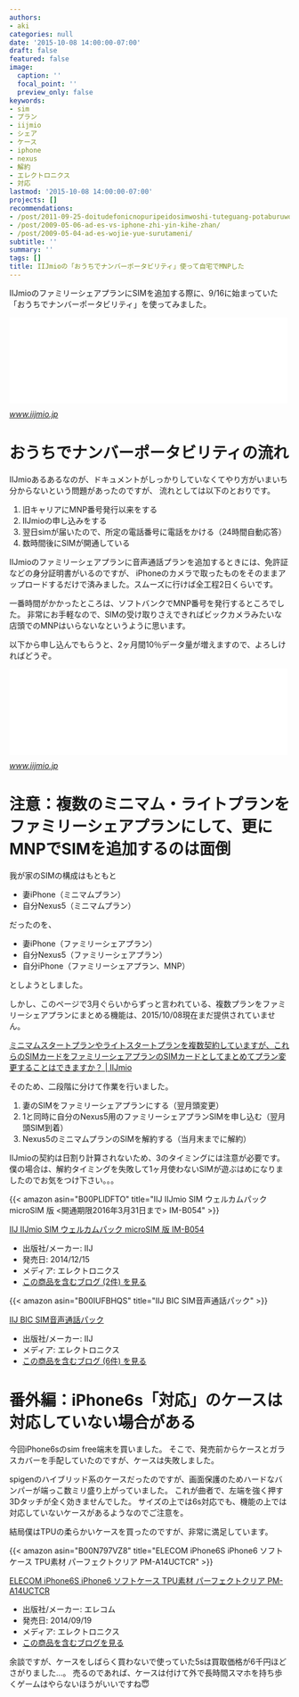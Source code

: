 ```yaml
---
authors:
- aki
categories: null
date: '2015-10-08 14:00:00-07:00'
draft: false
featured: false
image:
  caption: ''
  focal_point: ''
  preview_only: false
keywords:
- sim
- プラン
- iijmio
- シェア
- ケース
- iphone
- nexus
- 解約
- エレクトロニクス
- 対応
lastmod: '2015-10-08 14:00:00-07:00'
projects: []
recommendations:
- /post/2011-09-25-doitudefonicnopuripeidosimwoshi-tuteguang-potaburuwoshi-sitemita/
- /post/2009-05-06-ad-es-vs-iphone-zhi-yin-kihe-zhan/
- /post/2009-05-04-ad-es-wojie-yue-surutameni/
subtitle: ''
summary: ''
tags: []
title: IIJmioの「おうちでナンバーポータビリティ」使って自宅でMNPした
---
```


IIJmioのファミリーシェアプランにSIMを追加する際に、9/16に始まっていた「おうちでナンバーポータビリティ」を使ってみました。

<iframe src="//hatenablog-parts.com/embed?url=https%3A%2F%2Fwww.iijmio.jp%2Fhdd%2Fmiofone%2Fhomemnp%2F" title="おうちでナンバーポータビリティ｜IIJmio
" class="embed-card embed-webcard" scrolling="no" frameborder="0" style="display: block; width: 100%; height: 155px; max-width: 500px; margin: 10px 0px;"></iframe><cite class="hatena-citation"><a href="https://www.iijmio.jp/hdd/miofone/homemnp/">www.iijmio.jp</a></cite>

# おうちでナンバーポータビリティの流れ

IIJmioあるあるなのが、ドキュメントがしっかりしていなくてやり方がいまいち分からないという問題があったのですが、 流れとしては以下のとおりです。

1. 旧キャリアにMNP番号発行以来をする
2. IIJmioの申し込みをする
3. 翌日simが届いたので、所定の電話番号に電話をかける（24時間自動応答）
4. 数時間後にSIMが開通している

IIJmioのファミリーシェアプランに音声通話プランを追加するときには、免許証などの身分証明書がいるのですが、 iPhoneのカメラで取ったものをそのままアップロードするだけで済みました。スムーズに行けば全工程2日くらいです。

一番時間がかかったところは、ソフトバンクでMNP番号を発行するところでした。 非常にお手軽なので、SIMの受け取りさえできればビックカメラみたいな店頭でのMNPはいらないなというように思います。

以下から申し込んでもらうと、2ヶ月間10％データ量が増えますので、よろしければどうぞ。

<iframe src="//hatenablog-parts.com/embed?url=https%3A%2F%2Fwww.iijmio.jp%2Fcampaign%2Fmgm%2Finvite%2F%3Fid%3D573353464122315%26sns%3D0" title="IIJmio:お友達ご紹介キャンペーン!!" class="embed-card embed-webcard" scrolling="no" frameborder="0" style="display: block; width: 100%; height: 155px; max-width: 500px; margin: 10px 0px;"></iframe><cite class="hatena-citation"><a href="https://www.iijmio.jp/campaign/mgm/invite/?id=573353464122315&amp;sns=0">www.iijmio.jp</a></cite>

# 注意：複数のミニマム・ライトプランをファミリーシェアプランにして、更にMNPでSIMを追加するのは面倒

我が家のSIMの構成はもともと

- 妻iPhone（ミニマムプラン）
- 自分Nexus5（ミニマムプラン）

だったのを、

- 妻iPhone（ファミリーシェアプラン）
- 自分Nexus5（ファミリーシェアプラン）
- 自分iPhone（ファミリーシェアプラン、MNP）

としようとしました。

しかし、このページで3月ぐらいからずっと言われている、複数プランをファミリーシェアプランにまとめる機能は、2015/10/08現在まだ提供されていません。

[ミニマムスタートプランやライトスタートプランを複数契約していますが、これらのSIMカードをファミリーシェアプランのSIMカードとしてまとめてプラン変更することはできますか？ | IIJmio](https://help.iijmio.jp/app/answers/detail/a_id/93)

そのため、二段階に分けて作業を行いました。

1. 妻のSIMをファミリーシェアプランにする（翌月頭変更）
2. 1と同時に自分のNexus5用のファミリーシェアプランSIMを申し込む（翌月頭SIM到着）
3. Nexus5のミニマムプランのSIMを解約する（当月末までに解約）

IIJmioの契約は日割り計算されないため、3のタイミングには注意が必要です。 僕の場合は、解約タイミングを失敗して1ヶ月使わないSIMが遊ぶはめになりましたのでお気をつけ下さい。。。

{{< amazon asin="B00PLIDFTO" title="IIJ IIJmio SIM ウェルカムパック microSIM 版 <開通期限2016年3月31日まで> IM-B054" >}}

[IIJ IIJmio SIM ウェルカムパック microSIM 版 IM-B054](http://www.amazon.co.jp/exec/obidos/ASIN/B00PLIDFTO/chezou-22/)

- 出版社/メーカー: IIJ
- 発売日: 2014/12/15
- メディア: エレクトロニクス
- [この商品を含むブログ (2件) を見る](http://d.hatena.ne.jp/asin/B00PLIDFTO/chezou-22)

{{< amazon asin="B00IUFBHQS" title="IIJ BIC SIM音声通話パック" >}}

[IIJ BIC SIM音声通話パック](http://www.amazon.co.jp/exec/obidos/ASIN/B00IUFBHQS/chezou-22/)

- 出版社/メーカー: IIJ
- メディア: エレクトロニクス
- [この商品を含むブログ (6件) を見る](http://d.hatena.ne.jp/asin/B00IUFBHQS/chezou-22)

# 番外編：iPhone6s「対応」のケースは対応していない場合がある

今回iPhone6sのsim free端末を買いました。 そこで、発売前からケースとガラスカバーを手配していたのですが、ケースは失敗しました。

spigenのハイブリッド系のケースだったのですが、画面保護のためハードなバンパーが端っこ数ミリ盛り上がっていました。 これが曲者で、左端を強く押す3Dタッチが全く効きませんでした。 サイズの上では6s対応でも、機能の上では対応していないケースがあるようなのでご注意を。

結局僕はTPUの柔らかいケースを買ったのですが、非常に満足しています。

{{< amazon asin="B00N797VZ8" title="ELECOM iPhone6S iPhone6 ソフトケース TPU素材 パーフェクトクリア PM-A14UCTCR" >}}

[ELECOM iPhone6S iPhone6 ソフトケース TPU素材 パーフェクトクリア PM-A14UCTCR](http://www.amazon.co.jp/exec/obidos/ASIN/B00N797VZ8/chezou-22/)

- 出版社/メーカー: エレコム
- 発売日: 2014/09/19
- メディア: エレクトロニクス
- [この商品を含むブログを見る](http://d.hatena.ne.jp/asin/B00N797VZ8/chezou-22)

余談ですが、ケースをしばらく買わないで使っていた5sは買取価格が6千円ほどさがりました...。 売るのであれば、ケースは付けて外で長時間スマホを持ち歩くゲームはやらないほうがいいですね😇